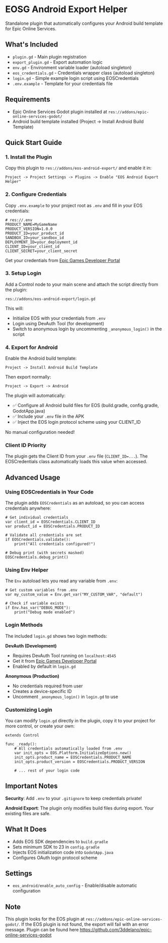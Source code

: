 # EOSG Android Export Helper

Standalone plugin that automatically configures your Android build template for Epic Online Services.

## What's Included

- `plugin.gd` - Main plugin registration
- `export_plugin.gd` - Export automation logic
- `env.gd` - Environment variable loader (autoload singleton)
- `eos_credentials.gd` - Credentials wrapper class (autoload singleton)
- `login.gd` - Simple example login script using EOSCredentials
- `.env.example` - Template for your credentials file

## Requirements

- Epic Online Services Godot plugin installed at `res://addons/epic-online-services-godot/`
- Android build template installed (Project -> Install Android Build Template)

## Quick Start Guide

### 1. Install the Plugin

Copy this plugin to `res://addons/eos-android-export/` and enable it in:

```
Project -> Project Settings -> Plugins -> Enable "EOS Android Export Helper"
```

### 2. Configure Credentials

Copy `.env.example` to your project root as `.env` and fill in your EOS credentials:

```env
# res://.env
PRODUCT_NAME=MyGameName
PRODUCT_VERSION=1.0.0
PRODUCT_ID=your_product_id
SANDBOX_ID=your_sandbox_id
DEPLOYMENT_ID=your_deployment_id
CLIENT_ID=your_client_id
CLIENT_SECRET=your_client_secret
```

Get your credentials from [Epic Games Developer Portal](https://dev.epicgames.com/portal)

### 3. Setup Login

Add a Control node to your main scene and attach the script directly from the plugin:

```
res://addons/eos-android-export/login.gd
```

This will:

- Initialize EOS with your credentials from `.env`
- Login using DevAuth Tool (for development)
- Switch to anonymous login by uncommenting `_anonymous_login()` in the script

### 4. Export for Android

Enable the Android build template:

```
Project -> Install Android Build Template
```

Then export normally:

```
Project -> Export -> Android
```

The plugin will automatically:

- ✅ Configure all Android build files for EOS (build.gradle, config.gradle, GodotApp.java)
- ✅ Include your `.env` file in the APK
- ✅ Inject the EOS login protocol scheme using your CLIENT_ID

No manual configuration needed!

### Client ID Priority

The plugin gets the Client ID from your `.env` file (`CLIENT_ID=...`). The EOSCredentials class automatically loads this value when accessed.

## Advanced Usage

### Using EOSCredentials in Your Code

The plugin adds `EOSCredentials` as an autoload, so you can access credentials anywhere:

```gdscript
# Get individual credentials
var client_id = EOSCredentials.CLIENT_ID
var product_id = EOSCredentials.PRODUCT_ID

# Validate all credentials are set
if EOSCredentials.validate():
    print("All credentials configured!")

# Debug print (with secrets masked)
EOSCredentials.debug_print()
```

### Using Env Helper

The `Env` autoload lets you read any variable from `.env`:

```gdscript
# Get custom variables from .env
var my_custom_value = Env.get_var("MY_CUSTOM_VAR", "default")

# Check if variable exists
if Env.has_var("DEBUG_MODE"):
    print("Debug mode enabled")
```

### Login Methods

The included `login.gd` shows two login methods:

**DevAuth (Development)**

- Requires DevAuth Tool running on `localhost:4545`
- Get it from [Epic Games Developer Portal](https://dev.epicgames.com/docs/dev-portal/dev-auth-tool)
- Enabled by default in `login.gd`

**Anonymous (Production)**

- No credentials required from user
- Creates a device-specific ID
- Uncomment `_anonymous_login()` in `login.gd` to use

### Customizing Login

You can modify `login.gd` directly in the plugin, copy it to your project for more control, or create your own:

```gdscript
extends Control

func _ready():
    # All credentials automatically loaded from .env
    var init_opts = EOS.Platform.InitializeOptions.new()
    init_opts.product_name = EOSCredentials.PRODUCT_NAME
    init_opts.product_version = EOSCredentials.PRODUCT_VERSION

    # ... rest of your login code
```

## Important Notes

**Security**: Add `.env` to your `.gitignore` to keep credentials private!

**Android Export**: The plugin only modifies build files during export. Your existing files are safe.

## What It Does

- Adds EOS SDK dependencies to `build.gradle`
- Sets minimum SDK to 23 in `config.gradle`
- Injects EOS initialization code into `GodotApp.java`
- Configures OAuth login protocol scheme

## Settings

- `eos_android/enable_auto_config` - Enable/disable automatic configuration

## Note

This plugin looks for the EOS plugin at `res://addons/epic-online-services-godot/`. If the EOS plugin is not found, the export will fail with an error message.
Plugin can be found here https://github.com/3ddelano/epic-online-services-godot
